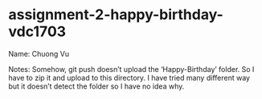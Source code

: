 # assignment-2-happy-birthday-vdc1703

Name: Chuong Vu

Notes: Somehow, git push doesn’t upload the ‘Happy-Birthday’ folder. So I have to zip it and upload to this directory. I have tried many different way but it doesn’t detect the folder so I have no idea why.
